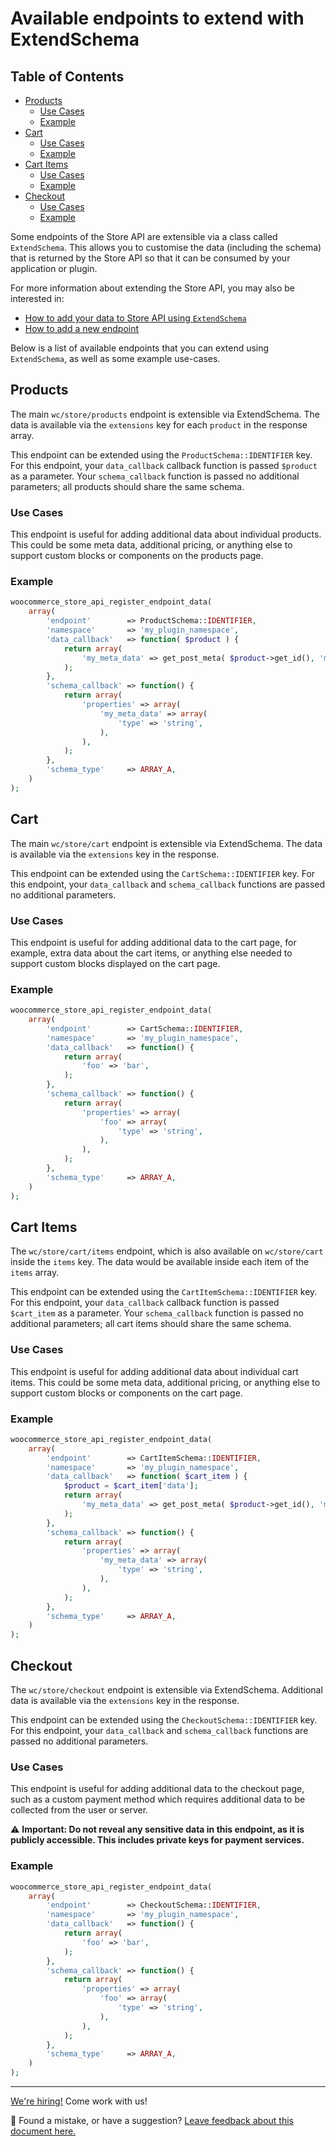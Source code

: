 # Available endpoints to extend with ExtendSchema <!-- omit in toc -->

## Table of Contents <!-- omit in toc -->

-   [Products](#products)
    -   [Use Cases](#use-cases)
    -   [Example](#example)
-   [Cart](#cart)
    -   [Use Cases](#use-cases-1)
    -   [Example](#example-1)
-   [Cart Items](#cart-items)
    -   [Use Cases](#use-cases-2)
    -   [Example](#example-2)
-   [Checkout](#checkout)
    -   [Use Cases](#use-cases-3)
    -   [Example](#example-3)

Some endpoints of the Store API are extensible via a class called `ExtendSchema`. This allows you to customise the data (including the schema) that is returned by the Store API so that it can be consumed by your application or plugin.

For more information about extending the Store API, you may also be interested in:

-   [How to add your data to Store API using `ExtendSchema`](./extend-rest-api-add-data.md)
-   [How to add a new endpoint](../../../internal-developers/rest-api/extend-rest-api-new-endpoint.md)

Below is a list of available endpoints that you can extend using `ExtendSchema`, as well as some example use-cases.

## Products

The main `wc/store/products` endpoint is extensible via ExtendSchema. The data is available via the `extensions` key for each `product` in the response array.

This endpoint can be extended using the `ProductSchema::IDENTIFIER` key. For this endpoint, your `data_callback` callback function is passed `$product` as a parameter. Your `schema_callback` function is passed no additional parameters; all products should share the same schema.

### Use Cases

This endpoint is useful for adding additional data about individual products. This could be some meta data, additional pricing, or anything else to support custom blocks or components on the products page.

### Example

```php
woocommerce_store_api_register_endpoint_data(
	array(
		'endpoint'        => ProductSchema::IDENTIFIER,
		'namespace'       => 'my_plugin_namespace',
		'data_callback'   => function( $product ) {
			return array(
				'my_meta_data' => get_post_meta( $product->get_id(), 'my_meta_data', true ),
			);
		},
		'schema_callback' => function() {
			return array(
				'properties' => array(
					'my_meta_data' => array(
						'type' => 'string',
					),
				),
			);
		},
		'schema_type'     => ARRAY_A,
	)
);
```

## Cart

The main `wc/store/cart` endpoint is extensible via ExtendSchema. The data is available via the `extensions` key in the response.

This endpoint can be extended using the `CartSchema::IDENTIFIER` key. For this endpoint, your `data_callback` and `schema_callback` functions are passed no additional parameters.

### Use Cases

This endpoint is useful for adding additional data to the cart page, for example, extra data about the cart items, or anything else needed to support custom blocks displayed on the cart page.

### Example

```php
woocommerce_store_api_register_endpoint_data(
	array(
		'endpoint'        => CartSchema::IDENTIFIER,
		'namespace'       => 'my_plugin_namespace',
		'data_callback'   => function() {
			return array(
				'foo' => 'bar',
			);
		},
		'schema_callback' => function() {
			return array(
				'properties' => array(
					'foo' => array(
						'type' => 'string',
					),
				),
			);
		},
		'schema_type'     => ARRAY_A,
	)
);
```

## Cart Items

The `wc/store/cart/items` endpoint, which is also available on `wc/store/cart` inside the `items` key. The data would be available inside each item of the `items` array.

This endpoint can be extended using the `CartItemSchema::IDENTIFIER` key. For this endpoint, your `data_callback` callback function is passed `$cart_item` as a parameter. Your `schema_callback` function is passed no additional parameters; all cart items should share the same schema.

### Use Cases

This endpoint is useful for adding additional data about individual cart items. This could be some meta data, additional pricing, or anything else to support custom blocks or components on the cart page.

### Example

```php
woocommerce_store_api_register_endpoint_data(
	array(
		'endpoint'        => CartItemSchema::IDENTIFIER,
		'namespace'       => 'my_plugin_namespace',
		'data_callback'   => function( $cart_item ) {
			$product = $cart_item['data'];
			return array(
				'my_meta_data' => get_post_meta( $product->get_id(), 'my_meta_data', true ),
			);
		},
		'schema_callback' => function() {
			return array(
				'properties' => array(
					'my_meta_data' => array(
						'type' => 'string',
					),
				),
			);
		},
		'schema_type'     => ARRAY_A,
	)
);
```

## Checkout

The `wc/store/checkout` endpoint is extensible via ExtendSchema. Additional data is available via the `extensions` key in the response.

This endpoint can be extended using the `CheckoutSchema::IDENTIFIER` key. For this endpoint, your `data_callback` and `schema_callback` functions are passed no additional parameters.

### Use Cases

This endpoint is useful for adding additional data to the checkout page, such as a custom payment method which requires additional data to be collected from the user or server.

⚠ **Important: Do **not** reveal any sensitive data in this endpoint, as it is publicly accessible. This includes private keys for payment services.**

### Example

```php
woocommerce_store_api_register_endpoint_data(
	array(
		'endpoint'        => CheckoutSchema::IDENTIFIER,
		'namespace'       => 'my_plugin_namespace',
		'data_callback'   => function() {
			return array(
				'foo' => 'bar',
			);
		},
		'schema_callback' => function() {
			return array(
				'properties' => array(
					'foo' => array(
						'type' => 'string',
					),
				),
			);
		},
		'schema_type'     => ARRAY_A,
	)
);
```

<!-- FEEDBACK -->

---

[We're hiring!](https://woocommerce.com/careers/) Come work with us!

🐞 Found a mistake, or have a suggestion? [Leave feedback about this document here.](https://github.com/woocommerce/woocommerce/issues/new?assignees=&labels=type%3A+documentation&template=suggestion-for-documentation-improvement-correction.md&title=Feedback%20on%20./docs/third-party-developers/extensibility/rest-api/available-endpoints-to-extend.md)

<!-- /FEEDBACK -->
